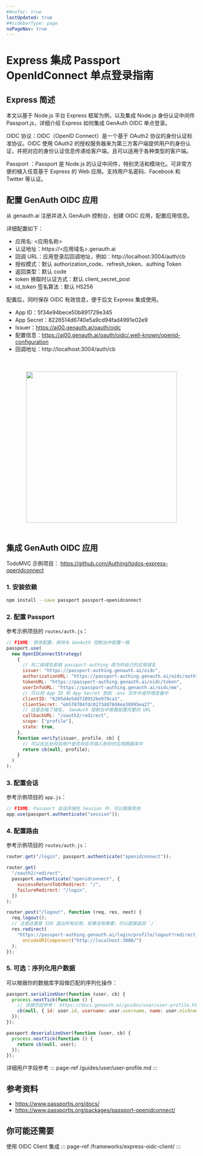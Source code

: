 ```yaml
---
##noToc: true
lastUpdated: true
##sidebarType: page
noPageNav: true
---
```


# Express 集成 Passport OpenIdConnect 单点登录指南

## Express 简述

本文以基于 Node.js 平台 Express 框架为例，以及集成 Node.js 身份认证中间件 Passport.js，详细介绍 Express 如何集成 GenAuth OIDC 单点登录。

OIDC 协议：OIDC（OpenID Connect）是一个基于 OAuth2 协议的身份认证标准协议。OIDC 使用 OAuth2 的授权服务器来为第三方客户端提供用户的身份认证，并把对应的身份认证信息传递给客户端，且可以适用于各种类型的客户端。

Passport ：Passport 是 Node.js 的认证中间件，特别灵活和模块化。可非常方便的植入任意基于 Express 的 Web 应用。支持用户名密码、Facebook 和 Twitter 等认证。

## 配置 GenAuth OIDC 应用

从 genauth.ai 注册并进入 GenAuth 控制台，创建 OIDC 应用，配置应用信息。

详细配置如下：

- 应用名: <应用名称>
- 认证地址：https://<应用域名>.genauth.ai
- 回调 URL：应用登录后回调地址，例如：http://localhost:3004/auth/cb
- 授权模式：默认 authorization_code、refresh_token、authing Token
- 返回类型：默认 code
- token 换取时认证方式：默认 client_secret_post
- id_token 签名算法：默认 HS256

配置后，同时保存 OIDC 有效信息，便于后文 Express 集成使用。

- App ID：5f34e94bece50b891729e345
- App Secret：8226514d6740e5a9cd94fad4991e02e9
- Issuer：https://aj00.genauth.ai/oauth/oidc
- 配置信息：https://aj00.genauth.ai/oauth/oidc/.well-known/openid-configuration
- 回调地址：http://localhost:3004/auth/cb

<img src="@imagesZhCn/integration/express/step.png" height=400 style="display:block;margin:50px auto;">

## 集成 GenAuth OIDC 应用

TodoMVC 示例项目： https://github.com/Authing/todos-express-openidconnect

### 1. 安装依赖

```bash
npm install --save passport passport-openidconnect
```

### 2. 配置 Passport

参考示例项目的 `routes/auth.js`：

```js
// FIXME: 修改配置，保持与 GenAuth 控制台中配置一致
passport.use(
  new OpenIDConnectStrategy(
    {
      // 将二级域名前缀 passport-authing 改为你自己的应用域名
      issuer: "https://passport-authing.genauth.ai/oidc",
      authorizationURL: "https://passport-authing.genauth.ai/oidc/auth",
      tokenURL: "https://passport-authing.genauth.ai/oidc/token",
      userInfoURL: "https://passport-authing.genauth.ai/oidc/me",
      // 可以将 App ID 和 App Secret 放到 .env 文件中或环境变量中
      clientID: "6205d4e5dd728952be979ca1",
      clientSecret: "eb578704fdc0273dd78d4ea38995ea27",
      // 这里忽略了域名， GenAuth 控制台中需要配置完整的 URL
      callbackURL: "/oauth2/redirect",
      scope: ["profile"],
      state: true,
    },
    function verify(issuer, profile, cb) {
      // 可以在此处校验用户是否存在并插入到你的应用数据库中
      return cb(null, profile);
    }
  )
);
```

### 3. 配置会话

参考示例项目的 `app.js`：

```js
// FIXME: Passport 会话存储在 Session 中，可以替换其他
app.use(passport.authenticate("session"));
```

### 4. 配置路由

参考示例项目的 `routes/auth.js`：

```js
router.get("/login", passport.authenticate("openidconnect"));

router.get(
  "/oauth2/redirect",
  passport.authenticate("openidconnect", {
    successReturnToOrRedirect: "/",
    failureRedirect: "/login",
  })
);

router.post("/logout", function (req, res, next) {
  req.logout();
  // 注意这里是 SSO 退出所有应用，如果没有需要，可以直接返回 `/`
  res.redirect(
    "https://passport-authing.genauth.ai/login/profile/logout?redirect_uri=" +
      encodeURIComponent("http://localhost:3000/")
  );
});
```

### 5. 可选：序列化用户数据

可以根据你的数据库字段做匹配的序列化操作：

```js
passport.serializeUser(function (user, cb) {
  process.nextTick(function () {
    // 详细字段参考： https://docs.genauth.ai/guides/user/user-profile.html
    cb(null, { id: user.id, username: user.username, name: user.nickname });
  });
});

passport.deserializeUser(function (user, cb) {
  process.nextTick(function () {
    return cb(null, user);
  });
});
```

详细用户字段参考
::: page-ref /guides/user/user-profile.md
:::

## 参考资料

- https://www.passportjs.org/docs/
- https://www.passportjs.org/packages/passport-openidconnect/

## 你可能还需要

使用 OIDC Client 集成
::: page-ref /frameworks/express-oidc-client/
:::

